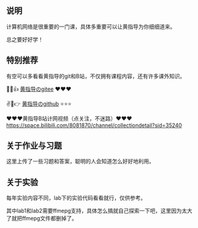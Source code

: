 ## 说明

计算机网络是很重要的一门课，具体多重要可以让黄指导为你细细道来。

总之要好好学！

## 特别推荐

有空可以多看看黄指导的git和B站，不仅拥有课程内容，还有许多课外知识。

:muscle::yum::thumbsup: [黄指导のgitee](https://gitee.com/whuangxmu) :heart::heart::heart:

:v::older_man::point_right: [黄指导のgithub](https://github.com/whuangxm) :star::star::star:

:heart::heart::heart:黄指导B站计网视频（点关注，不迷路）:heart::heart::heart: https://space.bilibili.com/8081870/channel/collectiondetail?sid=35240

## 关于作业与习题

这里上传了一些习题和答案，聪明的人会知道怎么好好地利用。

## 关于实验

每年实验内容不同，lab下的实验代码看看就行，仅供参考。

其中lab1和lab2需要ffmepg支持，具体怎么搞就自己探索一下吧，这里因为太大了就把ffmepg文件都删掉了。
